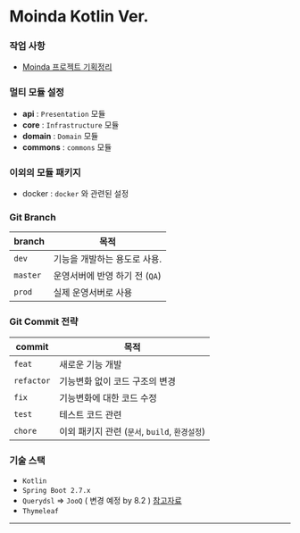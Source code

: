 # Moinda Kotlin Ver.

### 작업 사항
- [Moinda 프로젝트 기획정리](https://jumpy-cylinder-eb2.notion.site/Moinda-Mo-Gak-Ko-bbf965c56d094a9aabe44810025c1fc9)

### 멀티 모듈 설정
- **api** : `Presentation` 모듈
- **core** : `Infrastructure` 모듈
- **domain** : `Domain` 모듈
- **commons** : `commons` 모듈

### 이외의 모듈 패키지

- docker : `docker` 와 관련된 설정

### Git Branch 

| branch   | 목적                   |
|----------|----------------------|
| `dev`    | 기능을 개발하는 용도로 사용.     |
| `master` | 운영서버에 반영 하기 전 (`QA`) |
| `prod`   | 실제 운영서버로 사용          |

### Git Commit 전략

| commit     | 목적                                |
|------------|-----------------------------------|
| `feat`     | 새로운 기능 개발                         |
| `refactor` | 기능변화 없이 코드 구조의 변경                 |
| `fix`      | 기능변화에 대한 코드 수정                    |
| `test`     | 테스트 코드 관련                         |
| `chore`    | 이외 패키지 관련 (`문서`, `build`, `환경설정`) |

### 기술 스택
- `Kotlin`
- `Spring Boot 2.7.x`
- `Querydsl` => `JooQ` ( 변경 예정 by 8.2 ) [참고자료](https://github.com/etiennestuder/gradle-jooq-plugin)
- `Thymeleaf`

---



